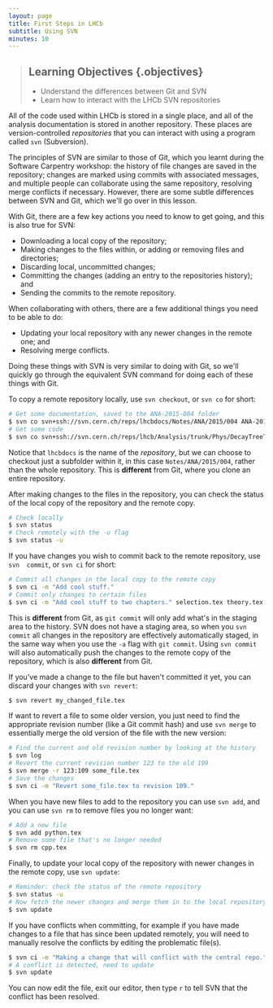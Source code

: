 ```yaml
---
layout: page
title: First Steps in LHCb
subtitle: Using SVN
minutes: 10
---
```


> ## Learning Objectives {.objectives}
> * Understand the differences between Git and SVN
> * Learn how to interact with the LHCb SVN repositories

All of the code used within LHCb is stored in a single place, and all of the 
analysis documentation is stored in another repository.
These places are version-controlled _repositories_ that you can interact with 
using a program called `svn` (Subversion).

The principles of SVN are similar to those of Git, which you learnt during the 
Software Carpentry workshop: the history of file changes are saved in the 
repository; changes are marked using commits with associated messages, and 
multiple people can collaborate using the same repository, resolving merge 
conflicts if necessary.
However, there are some subtle differences between SVN and Git, which we'll go 
over in this lesson.

With Git, there are a few key actions you need to know to get going, and this 
is also true for SVN:

* Downloading a local copy of the repository;
* Making changes to the files within, or adding or removing files and 
  directories;
* Discarding local, uncommitted changes;
* Committing the changes (adding an entry to the repositories history); and
* Sending the commits to the remote repository.

When collaborating with others, there are a few additional things you need to 
be able to do:

* Updating your local repository with any newer changes in the remote one; and
* Resolving merge conflicts.

Doing these things with SVN is very similar to doing with Git, so we'll quickly 
go through the equivalent SVN command for doing each of these things with Git.

To copy a remote repository locally, use `svn checkout`, or `svn co` for short:

```bash
# Get some documentation, saved to the ANA-2015-004 folder
$ svn co svn+ssh://svn.cern.ch/reps/lhcbdocs/Notes/ANA/2015/004 ANA-2015-004
# Get some code
$ svn co svn+ssh://svn.cern.ch/reps/lhcb/Analysis/trunk/Phys/DecayTreeTuple
```

Notice that `lhcbdocs` is the name of the _repository_, but we can choose to 
checkout just a subfolder within it, in this case `Notes/ANA/2015/004`, rather 
than the whole repository.
This is **different** from Git, where you clone an entire repository.

After making changes to the files in the repository, you can check the status 
of the local copy of the repository and the remote copy.

```bash
# Check locally
$ svn status
# Check remotely with the -u flag
$ svn status -u
```

If you have changes you wish to commit back to the remote repository, use `svn 
commit`, or `svn ci` for short:

```bash
# Commit all changes in the local copy to the remote copy
$ svn ci -m "Add cool stuff."
# Commit only changes to certain files
$ svn ci -m "Add cool stuff to two chapters." selection.tex theory.tex
```

This is **different** from Git, as `git commit` will only add what's in the 
staging area to the history.
SVN does not have a staging area, so when you `svn commit` all changes in the 
repository are effectively automatically staged, in the same way when you use 
the `-a` flag with `git commit`.
Using `svn commit` will also automatically push the changes to the remote copy 
of the repository, which is also **different** from Git.

If you've made a change to the file but haven't committed it yet, you can 
discard your changes with `svn revert`:

```bash
$ svn revert my_changed_file.tex
```

If want to revert a file to some older version, you just need to find the 
appropriate revision number (like a Git commit hash) and use `svn merge` to 
essentially merge the old version of the file with the new version:

```bash
# Find the current and old revision number by looking at the history
$ svn log
# Revert the current revision number 123 to the old 109
$ svn merge -r 123:109 some_file.tex
# Save the changes
$ svn ci -m "Revert some_file.tex to revision 109."
```

When you have new files to add to the repository you can use `svn add`, and you 
can use `svn rm` to remove files you no longer want:

```bash
# Add a new file
$ svn add python.tex
# Remove some file that's no longer needed
$ svn rm cpp.tex
```

Finally, to update your local copy of the repository with newer changes in the 
remote copy, use `svn update`:

```bash
# Reminder: check the status of the remote repository
$ svn status -u
# Now fetch the newer changes and merge them in to the local repository
$ svn update
```

If you have conflicts when committing, for example if you have made changes to 
a file that has since been updated remotely, you will need to manually resolve the conflicts by editing the problematic file(s).

```bash
$ svn ci -m "Making a change that will conflict with the central repo."
# A conflict is detected, need to update
$ svn update
```

You can now edit the file, exit our editor, then type `r` to tell SVN that the conflict has been resolved.

